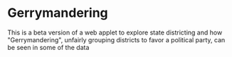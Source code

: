 # Gerrymandering
This is a beta version of a web applet to explore state districting and how "Gerrymandering", unfairly grouping districts to favor a political party, can be seen in some of the data
